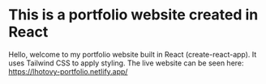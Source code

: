 # This is a portfolio website created in React

Hello, welcome to my portfolio website built in React (create-react-app). It uses Tailwind CSS to apply styling. The live website can be seen here: https://lhotovy-portfolio.netlify.app/
